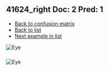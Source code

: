 ## 41624_right Doc: 2 Pred: 1
- [Back to confusion matrix](https://github.com/juliandewit/kaggle_retinopathy/blob/master/matrix.md)
- [Back to list](https://github.com/juliandewit/kaggle_retinopathy/blob/master/lists/21/list.md)
- [Next example in list](https://github.com/juliandewit/kaggle_retinopathy/blob/master/lists/21/41/41675_left.md)

![Eye](https://retinopaty.blob.core.windows.net/size1024/41624_right_2.jpeg)

### 

![Eye]()
